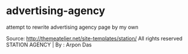 # advertising-agency
attempt to rewrite advertising agency page by my own

Source: http://themeatelier.net/site-templates/station/
All rights reserved STATION AGENCY | By : Arpon Das
